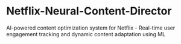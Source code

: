# Netflix-Neural-Content-Director
AI-powered content optimization system for Netflix - Real-time user engagement tracking and dynamic content adaptation using ML
